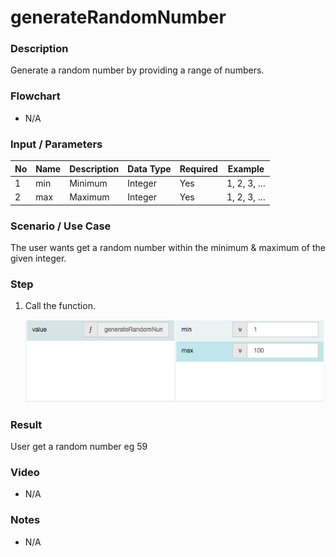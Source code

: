 # generateRandomNumber

### Description

Generate a random number by providing a range of numbers.

### Flowchart

- N/A

### Input / Parameters

| No | Name | Description | Data Type | Required | Example |
| ------ | ------ | ------ |------ | ------ | ------ |
| 1 | min | Minimum | Integer | Yes | 1, 2, 3, …
| 2 | max | Maximum | Integer | Yes | 1, 2, 3, …


### Scenario / Use Case

The user wants get a random number within the minimum & maximum of the given integer.

### Step

1. Call the function.

    ![](generateRandomNumber-step-1.png?raw=true)

### Result

User get a random number eg 59

### Video

- N/A
<!--[![Video](http://i.imgur.com/Ot5DWAW.png)](https://youtu.be/StTqXEQ2l-Y?t=35s)-->

### Notes
- N/A